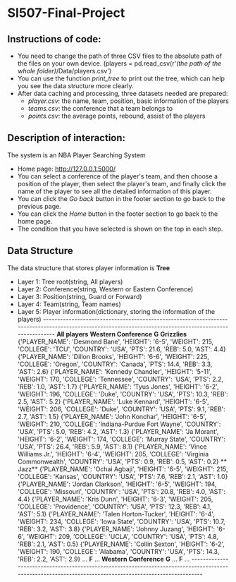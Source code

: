 # SI507-Final-Project

## Instructions of code:
* You need to change the path of three CSV files to the absolute path of the files on your own device. (players = pd.read_csv(r'*(the path of the whole folder)*/Data/players.csv')
* You can use the function *print_tree* to print out the tree, which can help you see the data structure more clearly.
* After data caching and processing, three datasets needed are prepared:
  * *player.csv*: the name, team, position, basic information of the players
  * *teams.csv*: the conference that a team belongs to
  * *points.csv*: the average points, rebound, assist of the players

## Description of interaction:
The system is an NBA Player Searching System
* Home page: http://127.0.0.1:5000/
* You can select a conference of the player's team, and then choose a position of the player, then select the player's team, and finally click the name of the player to see all the detailed information of this player.
* You can click the *Go back* button in the footer section to go back to the previous page.
* You can click the *Home* button in the footer section to go back to the home page.
* The condition that you have selected is shown on the top in each step.

## Data Structure
The data structure that stores player information is **Tree**
* Layer 1: Tree root(string, All players)
* Layer 2: Conference(string, Western or Eastern Conference)
* Layer 3: Position(string, Guard or Forward)
* Layer 4: Team(string, Team names)
* Layer 5: Player information(dictionary, storing the information of the players)
*--------------------------------------------------------------------------------------------------------------------------------------------------------*
**All players**
   **Western Conference**
     **G**
       **Grizzlies**
         {'PLAYER_NAME': 'Desmond Bane', 'HEIGHT': '6-5', 'WEIGHT': 215, 'COLLEGE': 'TCU', 'COUNTRY': 'USA', 'PTS': 21.6, 'REB': 5.0, 'AST': 4.4}
         {'PLAYER_NAME': 'Dillon Brooks', 'HEIGHT': '6-6', 'WEIGHT': 225, 'COLLEGE': 'Oregon', 'COUNTRY': 'Canada', 'PTS': 14.4, 'REB': 3.3, 'AST': 2.6}
         {'PLAYER_NAME': 'Kennedy Chandler', 'HEIGHT': '5-11', 'WEIGHT': 170, 'COLLEGE': 'Tennessee', 'COUNTRY': 'USA', 'PTS': 2.2, 'REB': 1.0, 'AST': 1.7}
         {'PLAYER_NAME': 'Tyus Jones', 'HEIGHT': '6-2', 'WEIGHT': 196, 'COLLEGE': 'Duke', 'COUNTRY': 'USA', 'PTS': 10.3, 'REB': 2.5, 'AST': 5.2}
         {'PLAYER_NAME': 'Luke Kennard', 'HEIGHT': '6-5', 'WEIGHT': 206, 'COLLEGE': 'Duke', 'COUNTRY': 'USA', 'PTS': 9.1, 'REB': 2.7, 'AST': 1.5}
         {'PLAYER_NAME': 'John Konchar', 'HEIGHT': '6-5', 'WEIGHT': 210, 'COLLEGE': 'Indiana-Purdue Fort Wayne', 'COUNTRY': 'USA', 'PTS': 5.0, 'REB': 4.2, 'AST': 1.3}
         {'PLAYER_NAME': 'Ja Morant', 'HEIGHT': '6-2', 'WEIGHT': 174, 'COLLEGE': 'Murray State', 'COUNTRY': 'USA', 'PTS': 26.4, 'REB': 5.9, 'AST': 8.1}
         {'PLAYER_NAME': 'Vince Williams Jr.', 'HEIGHT': '6-4', 'WEIGHT': 205, 'COLLEGE': 'Virginia Commonwealth', 'COUNTRY': 'USA', 'PTS': 0.9, 'REB': 0.5, 'AST': 0.2}
      ** Jazz**
         {'PLAYER_NAME': 'Ochai Agbaji', 'HEIGHT': '6-5', 'WEIGHT': 215, 'COLLEGE': 'Kansas', 'COUNTRY': 'USA', 'PTS': 7.6, 'REB': 2.1, 'AST': 1.0}
         {'PLAYER_NAME': 'Jordan Clarkson', 'HEIGHT': '6-5', 'WEIGHT': 194, 'COLLEGE': 'Missouri', 'COUNTRY': 'USA', 'PTS': 20.8, 'REB': 4.0, 'AST': 4.4}
         {'PLAYER_NAME': 'Kris Dunn', 'HEIGHT': '6-3', 'WEIGHT': 205, 'COLLEGE': 'Providence', 'COUNTRY': 'USA', 'PTS': 12.3, 'REB': 4.1, 'AST': 5.1}
         {'PLAYER_NAME': 'Talen Horton-Tucker', 'HEIGHT': '6-4', 'WEIGHT': 234, 'COLLEGE': 'Iowa State', 'COUNTRY': 'USA', 'PTS': 10.7, 'REB': 3.2, 'AST': 3.8}
         {'PLAYER_NAME': 'Johnny Juzang', 'HEIGHT': '6-6', 'WEIGHT': 209, 'COLLEGE': 'UCLA', 'COUNTRY': 'USA', 'PTS': 4.8, 'REB': 2.1, 'AST': 0.5}
         {'PLAYER_NAME': 'Collin Sexton', 'HEIGHT': '6-2', 'WEIGHT': 190, 'COLLEGE': 'Alabama', 'COUNTRY': 'USA', 'PTS': 14.3, 'REB': 2.2, 'AST': 2.9}
       ...
     **F**
       ...
   **Western Conference**
     **G**
       ...
     **F**
       ...
*--------------------------------------------------------------------------------------------------------------------------------------------------------*
